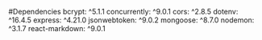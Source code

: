#Dependencies
bcrypt: ^5.1.1
concurrently: ^9.0.1
cors: ^2.8.5
dotenv: ^16.4.5
express: ^4.21.0
jsonwebtoken: ^9.0.2
mongoose: ^8.7.0
nodemon: ^3.1.7
react-markdown: ^9.0.1
